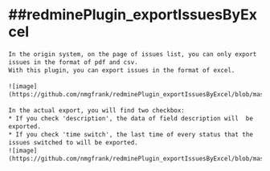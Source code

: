 ##redminePlugin_exportIssuesByExcel
=================================

    In the origin system, on the page of issues list, you can only export issues in the format of pdf and csv.
    With this plugin, you can export issues in the format of excel.
    
    ![image](https://github.com/nmgfrank/redminePlugin_exportIssuesByExcel/blob/master/readme_pic/export_excel.jpg) 

    In the actual export, you will find two checkbox:
    * If you check 'description', the data of field description will  be exported.
    * If you check 'time switch', the last time of every status that the issues switched to will be exported.
    ![image](https://github.com/nmgfrank/redminePlugin_exportIssuesByExcel/blob/master/readme_pic/export_checkbox.jpg) 



